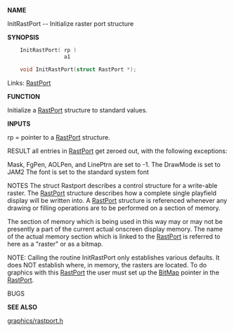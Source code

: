 
**NAME**

InitRastPort -- Initialize raster port structure

**SYNOPSIS**

```c
    InitRastPort( rp )
                  a1

    void InitRastPort(struct RastPort *);


```
Links: [RastPort](_00AF) 

**FUNCTION**

Initialize a [RastPort](_00AF) structure to standard values.

**INPUTS**

rp = pointer to a [RastPort](_00AF) structure.

RESULT
all entries in [RastPort](_00AF) get zeroed out, with the following exceptions:

Mask, FgPen, AOLPen, and LinePtrn are set to -1.
The DrawMode is set to JAM2
The font is set to the standard system font

NOTES
The struct Rastport describes a control structure
for a write-able raster. The [RastPort](_00AF) structure
describes how a complete single playfield display
will be written into. A [RastPort](_00AF) structure is
referenced whenever any drawing or filling
operations are to be performed on a section of
memory.

The section of memory which is being used in this
way may or may not be presently a part of the
current actual onscreen display memory. The name
of the actual memory section which is linked to
the [RastPort](_00AF) is referred to here as a &#034;raster&#034; or
as a bitmap.

NOTE: Calling the routine InitRastPort only
establishes various defaults. It does NOT
establish where, in memory, the rasters are
located. To do graphics with this [RastPort](_00AF) the user
must set up the [BitMap](_00A6) pointer in the [RastPort](_00AF).

BUGS

**SEE ALSO**

[graphics/rastport.h](_00AF)
